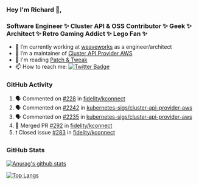 ### Hey I'm Richard 👋, 

<h3 align="left">Software Engineer ✨ Cluster API & OSS Contributor ✨ Geek ✨ Architect ✨ Retro Gaming Addict ✨ Lego Fan ✨</h3>

- 🔭 I’m currently working at [weaveworks](https://github.com/weaveworks) as a engineer/architect
- 👯 I’m a maintainer of [Cluster API Provider AWS](https://github.com/kubernetes-sigs/cluster-api-provider-aws)
- 💬 I'm reading [Patch & Tweak](https://bjooks.com/products/patch-tweak-exploring-modular-synthesis)
- 📫 How to reach me: [![Twitter Badge](https://img.shields.io/badge/-@fruit_case-00acee?style=flat&logo=Twitter&logoColor=white)](https://twitter.com/intent/follow?screen_name=fruit_case "Follow on Twitter")

### GitHub Activity 

<!--START_SECTION:activity-->
1. 🗣 Commented on [#228](https://github.com/fidelity/kconnect/issues/228) in [fidelity/kconnect](https://github.com/fidelity/kconnect)
2. 🗣 Commented on [#2242](https://github.com/kubernetes-sigs/cluster-api-provider-aws/issues/2242) in [kubernetes-sigs/cluster-api-provider-aws](https://github.com/kubernetes-sigs/cluster-api-provider-aws)
3. 🗣 Commented on [#2235](https://github.com/kubernetes-sigs/cluster-api-provider-aws/issues/2235) in [kubernetes-sigs/cluster-api-provider-aws](https://github.com/kubernetes-sigs/cluster-api-provider-aws)
4. 🎉 Merged PR [#292](https://github.com/fidelity/kconnect/pull/292) in [fidelity/kconnect](https://github.com/fidelity/kconnect)
5. ❗️ Closed issue [#283](https://github.com/fidelity/kconnect/issues/283) in [fidelity/kconnect](https://github.com/fidelity/kconnect)
<!--END_SECTION:activity-->

### GitHub Stats

[![Anurag's github stats](https://github-readme-stats.vercel.app/api?username=richardcase&count_private=true&show_icons=true)](https://github.com/anuraghazra/github-readme-stats)

[![Top Langs](https://github-readme-stats.vercel.app/api/top-langs/?username=richardcase&hide=html&layout=compact)](https://github.com/anuraghazra/github-readme-stats)

